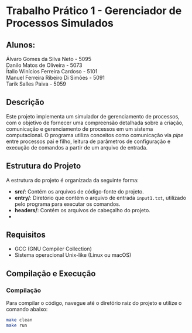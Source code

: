 # Trabalho Prático 1 - Gerenciador de Processos Simulados

## Alunos:
<p>Álvaro Gomes da Silva Neto - 5095
<br>Danilo Matos de Oliveira - 5073 
<br>Ítallo Winícios Ferreira Cardoso - 5101 
<br>Manuel Ferreira Ribeiro Di Simões - 5091 
<br>Tarik Salles Paiva - 5059</p>

## Descrição

Este projeto implementa um simulador de gerenciamento de processos, com o objetivo de fornecer uma compreensão detalhada sobre a criação, comunicação e gerenciamento de processos em um sistema computacional. O programa utiliza conceitos como comunicação via *pipe* entre processos pai e filho, leitura de parâmetros de configuração e execução de comandos a partir de um arquivo de entrada.

## Estrutura do Projeto

A estrutura do projeto é organizada da seguinte forma:


- **src/**: Contém os arquivos de código-fonte do projeto.
- **entry/**: Diretório que contém o arquivo de entrada `input1.txt`, utilizado pelo programa para executar os comandos.
- **headers/**: Contém os arquivos de cabeçalho do projeto.
- 

## Requisitos

- GCC (GNU Compiler Collection)
- Sistema operacional Unix-like (Linux ou macOS)

## Compilação e Execução

### Compilação

Para compilar o código, navegue até o diretório raiz do projeto e utilize o comando abaixo:

```bash
make clean
make run
```
